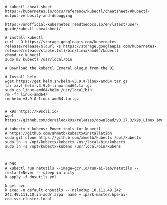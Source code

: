     # kubectl-cheat-sheet
    https://kubernetes.io/docs/reference/kubectl/cheatsheet/#kubectl-output-verbosity-and-debugging 
    
    https://unofficial-kubernetes.readthedocs.io/en/latest/user-guide/kubectl-cheatsheet/

    # install kubectl
    curl -LO https://storage.googleapis.com/kubernetes-release/release/$(curl -s https://storage.googleapis.com/kubernetes-release/release/stable.txt)/bin/linux/amd64/kubectl
    chmod +x kubectl 
    sudo mv kubectl /usr/local/bin
    
    # Download the kubectl Ezmeral plugin from the UI

    # Install helm
    wget https://get.helm.sh/helm-v3.9.0-linux-amd64.tar.gz
    tar zxvf helm-v3.9.0-linux-amd64.tar.gz 
    sudo cp linux-amd64/helm /usr/local/bin
    rm -fr linux-amd64/
    rm helm-v3.9.0-linux-amd64.tar.gz 

        
    # k9s https://k9scli.io/ 
    wget https://github.com/derailed/k9s/releases/download/v0.27.3/k9s_Linux_amd64.tar.gz

    # kubectx + kubens: Power tools for kubectl
    # https://github.com/ahmetb/kubectx#installation
    sudo git clone https://github.com/ahmetb/kubectx /opt/kubectx
    sudo ln -s /opt/kubectx/kubectx /usr/local/bin/kubectx
    sudo ln -s /opt/kubectx/kubens /usr/local/bin/kubens



    # DNS
    # kubectl run netutils --image=gcr.io/run-ai-lab/netutils --restart=Never -- sleep infinity
    k apply -f dnsutils.yml 
    
    k get svc 
    k exec -n default dnsutils -- nslookup 10.111.49.242
    242.49.111.10.in-addr.arpa	name = spark-master.hpe-ai-coe.svc.cluster.local.
